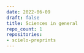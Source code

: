 ```yaml
---
date: 2022-06-09
draft: false
title: Sciences in general
repo_count: 1
repositories:
- scielo-preprints
---
```



